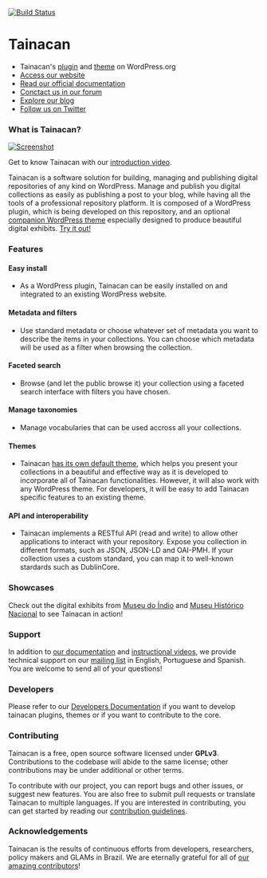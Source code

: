 [![Build Status](https://travis-ci.org/tainacan/tainacan.svg?branch=develop)](https://travis-ci.org/tainacan/tainacan)

# Tainacan

- Tainacan's [plugin](https://wordpress.org/plugins/tainacan/) and [theme](https://wordpress.org/themes/tainacan-interface/) on WordPress.org
- [Access our website](http://tainacan.org)
- [Read our official documentation](https://wiki.tainacan.org/)
- [Conctact us in our forum](https://tainacan.discourse.group/)
- [Explore our blog](http://tainacan.org/blog/)
- [Follow us on Twitter](https://twitter.com/tainacan_l3p)

### What is Tainacan?

[![Screenshot](https://user-images.githubusercontent.com/29989176/54926885-f8cf5b80-4eef-11e9-870f-92b264f13dea.gif)][youtube_demo]

[youtube_demo]: https://www.youtube.com/watch?v=6q42dlcwW5g

Get to know Tainacan with our [introduction video](https://www.youtube.com/watch?v=6q42dlcwW5g).

Tainacan is a software solution for building, managing and publishing digital repositories of any kind on WordPress. Manage and publish you digital collections as easily as publishing a post to your blog, while having all the tools of a professional repository platform. It is composed of a WordPress plugin, which is being developed on this repository, and an optional [companion WordPress theme](https://github.com/tainacan/tainacan-theme) especially designed to produce beautiful digital exhibits. [Try it out!](http://demo.tainacan.org/)

### Features

#### Easy install

- As a WordPress plugin, Tainacan can be easily installed on and integrated to an existing WordPress website.

#### Metadata and filters

- Use standard metadata or choose whatever set of metadata you want to describe the items in your collections. You can choose which metadata will be used as a filter when browsing the collection.

#### Faceted search

- Browse (and let the public browse it) your collection using a faceted search interface with filters you have chosen.

#### Manage taxonomies

- Manage vocabularies that can be used accross all your collections.

#### Themes

- Tainacan [has its own default theme](https://wordpress.org/themes/tainacan-interface/), which helps you present your collections in a beautiful and effective way as it is developed to incorporate all of Tainacan functionalities. However, it will also work with any WordPress theme. For developers, it will be easy to add Tainacan specific features to an existing theme.

#### API and interoperability

- Tainacan implements a RESTful API (read and write) to allow other applications to interact with your repository. Expose you collection in different formats, such as JSON, JSON-LD and OAI-PMH. If your collection uses a custom standard, you can map it to well-known stardards such as DublinCore.

### Showcases

Check out the digital exhibits from [Museu do Índio](http://tainacan.museudoindio.gov.br/) and [Museu Histórico Nacional](http://mhn.acervos.museus.gov.br/) to see Tainacan in action!

### Support

In addition to [our documentation](https://wiki.tainacan.org/) and [instructional videos](https://youtu.be/oEl9bWe_rWI), we provide technical support on our [mailing list](https://lists.riseup.net/www/info/tainacan) in English, Portuguese and Spanish. You are welcome to send all of your questions!

### Developers

Please refer to our [Developers Documentation](https://tainacan.github.io/tainacan-wiki/#/dev/) if you want to develop tainacan plugins, themes or if you want to contribute to the core.

### Contributing

Tainacan is a free, open source software licensed under **GPLv3**. Contributions to the codebase will abide to the same license; other contributions may be under additional or other terms.

To contribute with our project, you can report bugs and other issues, or suggest new features. You are also free to submit pull requests or translate Tainacan to multiple languages. If you are interested in contributing, you can get started by reading our [contribution guidelines](docs/CONTRIBUTING.md).

### Acknowledgements

Tainacan is the results of continuous efforts from developers, researchers, policy makers and GLAMs in Brazil. We are eternally grateful for all of [our amazing contributors](https://github.com/tainacan/tainacan/graphs/contributors)!
